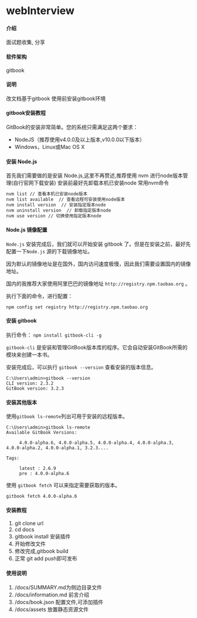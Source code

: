 # webInterview

#### 介绍
面试题收集, 分享

#### 软件架构
gitbook

#### 说明
改文档基于gitbook 使用前安装gitbook环境

#### gitbook安装教程

GitBook的安装非常简单。您的系统只需满足这两个要求：

- NodeJS（推荐使用v4.0.0及以上版本,v10.0.0以下版本）
- Windows，Linux或Mac OS X

#### 安装 Node.js

首先我们需要做的是安装 Node.js,这里不再赘述,推荐使用 nvm 进行node版本管理(自行官网下载安装) 安装前最好先卸载本机已安装node
常用nvm命令
```bash
nvm list // 查看本机已安装node版本
nvm list available  // 查看远程可安装使用node版本
nvm install version  // 安装指定版本node
nvm uninstall version  // 卸载指定版本node
nvm use version // 切换使用指定版本node
```

#### Node.js 镜像配置

`Node.js` 安装完成后，我们就可以开始安装 gitbook 了。但是在安装之前，最好先配置一下`Node.js` 源的下载镜像地址。

因为默认的镜像地址是在国外，国内访问速度极慢，因此我们需要设置国内的镜像地址。

国内的我推荐大家使用阿里巴巴的镜像地址 `http://registry.npm.taobao.org` 。

执行下面的命令，进行配置：

`npm config set registry http://registry.npm.taobao.org`


#### 安装 gitbook

执行命令：
`npm install gitbook-cli -g`

`gitbook-cli` 是安装和管理GitBook版本库的程序。它会自动安装GitBook所需的模块来创建一本书。

安装完成后，可以执行 `gitbook --version` 查看安装的版本信息。

```x86asm
C:\Users\admin>gitbook --version
CLI version: 2.3.2
GitBook version: 3.2.3
```

#### 安装其他版本

使用`gitbook ls-remote`列出可用于安装的远程版本。

```x86asm
C:\Users\admin>gitbook ls-remote
Available GitBook Versions:

     4.0.0-alpha.6, 4.0.0-alpha.5, 4.0.0-alpha.4, 4.0.0-alpha.3, 4.0.0-alpha.2, 4.0.0-alpha.1, 3.2.3....

Tags:

     latest : 2.6.9
     pre : 4.0.0-alpha.6
```

使用 `gitbook fetch` 可以来指定需要获取的版本。

`gitbook fetch 4.0.0-alpha.6`


#### 安装教程

1.  git clone url
2.  cd docs
3.  gitbook install 安装插件
4.  开始修改文件
5.  修改完成,gitbook build 
6.  正常 git add push即可发布 

#### 使用说明

1.  /docs/SUMMARY.md为侧边目录文件
2.  /docs/information.md 前言介绍
3.  /docs/book.json 配置文件,可添加插件
4.  /docs/assets 放置静态资源文件

